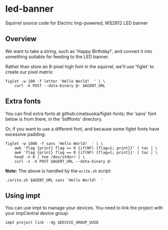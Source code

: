 # led-banner

Squirrel source code for Electric Imp-powered, WS2812 LED banner

## Overview

We want to take a string, such as 'Happy Birthday!', and convert it into
something suitable for feeding to the LED banner.

Rather than store an 8-pixel high font in the squirrel, we'll use 'figlet'
to create our pixel matrix:

    figlet -w 100 -f letter 'Hello World!  ' | \
        curl -X POST --data-binary @- $AGENT_URL

## Extra fonts

You can find extra fonts at github:cmatsuoka/figlet-fonts; the 'sans' font
below is from there, in the 'bdffonts' directory.

Or, if you want to use a different font, and because some figlet fonts have
excessive padding:

    figlet -w 1000 -f sans 'Hello World!  ' | \
        awk 'flag {print} flag == 0 {if(NF) {flag=1; print}}' | tac | \
        awk 'flag {print} flag == 0 {if(NF) {flag=1; print}}' | tac | \
        head -n 8 | tee /dev/stderr | \
        curl -s -X POST $AGENT_URL --data-binary @-

**Note:** The above is handled by the `write.sh` script:

    ./write.sh $AGENT_URL sans 'Hello World!  '

## Using impt

You can use impt to manage your devices. You need to link the project with
your impCentral device group:

    impt project link --dg $DEVICE_GROUP_UUID
